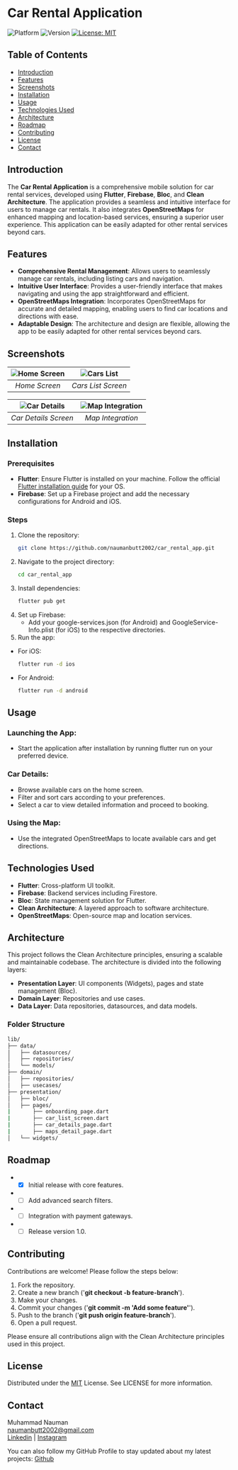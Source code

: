# Car Rental Application

![Platform](https://img.shields.io/badge/platform-iOS%20|%20Android-brightgreen)
![Version](https://img.shields.io/badge/version-1.0.0-blue)
[![License: MIT](https://img.shields.io/badge/License-MIT-yellow.svg)](https://opensource.org/licenses/MIT)

## Table of Contents

- [Introduction](#introduction)
- [Features](#features)
- [Screenshots](#screenshots)
- [Installation](#installation)
- [Usage](#usage)
- [Technologies Used](#technologies-used)
- [Architecture](#architecture)
- [Roadmap](#roadmap)
- [Contributing](#contributing)
- [License](#license)
- [Contact](#contact)

## Introduction

The **Car Rental Application** is a comprehensive mobile solution for car rental services, developed using **Flutter**, **Firebase**, **Bloc**, and **Clean Architecture**. The application provides a seamless and intuitive interface for users to manage car rentals. It also integrates **OpenStreetMaps** for enhanced mapping and location-based services, ensuring a superior user experience. This application can be easily adapted for other rental services beyond cars.

## Features
- **Comprehensive Rental Management**: Allows users to seamlessly manage car rentals, including listing cars and navigation.
- **Intuitive User Interface**: Provides a user-friendly interface that makes navigating and using the app straightforward and efficient.
- **OpenStreetMaps Integration**: Incorporates OpenStreetMaps for accurate and detailed mapping, enabling users to find car locations and directions with ease.
- **Adaptable Design**: The architecture and design are flexible, allowing the app to be easily adapted for other rental services beyond cars.

## Screenshots



| ![Home Screen](https://github.com/user-attachments/assets/8f703160-97fa-457d-ab8b-73982f2c58c4) | ![Cars List](https://github.com/user-attachments/assets/0a18c45c-400a-4925-b0f3-65e2617ad974) |
|:---------------------------------------:|:--------------------------------------:|
| *Home Screen*                           | *Cars List Screen*                   |

| ![Car Details](https://github.com/user-attachments/assets/09e2f055-db2f-4ead-9a24-51dbb3b9c5f0) | ![Map Integration](https://github.com/user-attachments/assets/119c13ab-9d1b-4bd0-a3b3-b8c1cf404230) |
|:-----------------------------------------:|:----------------------------------------------------:|
| *Car Details Screen*      | *Map Integration*                           |

## Installation

### Prerequisites

- **Flutter**: Ensure Flutter is installed on your machine. Follow the official [Flutter installation guide](https://flutter.dev/docs/get-started/install) for your OS.
- **Firebase**: Set up a Firebase project and add the necessary configurations for Android and iOS.

### Steps

1. Clone the repository:
   ```bash
   git clone https://github.com/naumanbutt2002/car_rental_app.git
2. Navigate to the project directory:
   ```bash
   cd car_rental_app
3. Install dependencies:
   ```bash
   flutter pub get
4. Set up Firebase:
    - Add your google-services.json (for Android) and GoogleService-Info.plist (for iOS) to the respective directories.
5. Run the app:
- For iOS:
   ```bash
   flutter run -d ios
- For Android:
   ```bash
   flutter run -d android
   
## Usage
### Launching the App:

- Start the application after installation by running flutter run on your preferred device.
### Car Details:

- Browse available cars on the home screen.
- Filter and sort cars according to your preferences.
- Select a car to view detailed information and proceed to booking.

### Using the Map:

- Use the integrated OpenStreetMaps to locate available cars and get directions.
## Technologies Used
- **Flutter**: Cross-platform UI toolkit.
- **Firebase**: Backend services including Firestore.
- **Bloc**: State management solution for Flutter.
- **Clean Architecture**: A layered approach to software architecture.
- **OpenStreetMaps**: Open-source map and location services.
  
## Architecture
This project follows the Clean Architecture principles, ensuring a scalable and maintainable codebase. The architecture is divided into the following layers:

- **Presentation Layer**: UI components (Widgets), pages and state management (Bloc).
- **Domain Layer**: Repositories and use cases.
- **Data Layer**: Data repositories, datasources, and data models.
  
### Folder Structure
   ```bash
lib/
├── data/
│   ├── datasources/
│   ├── repositories/
│   └── models/
├── domain/
│   ├── repositories/
│   ├── usecases/
├── presentation/
│   ├── bloc/
│   ├── pages/
|       ├── onboarding_page.dart
|       ├── car_list_screen.dart
|       ├── car_details_page.dart
|       ├── maps_detail_page.dart
│   └── widgets/

```
## Roadmap
- - [x] Initial release with core features.
- - [ ] Add advanced search filters.
- - [ ] Integration with payment gateways.
- - [ ] Release version 1.0.

## Contributing
Contributions are welcome! Please follow the steps below:

1. Fork the repository.
2. Create a new branch ('**git checkout -b feature-branch**').
3. Make your changes.
4. Commit your changes ('**git commit -m 'Add some feature'**').
5. Push to the branch ('**git push origin feature-branch**').
6. Open a pull request.

Please ensure all contributions align with the Clean Architecture principles used in this project.

## License
Distributed under the [MIT](https://choosealicense.com/licenses/mit/) License. See LICENSE for more information.

## Contact
Muhammad Nauman</br>
naumanbutt2002@gmail.com</br>
[Linkedin](https://www.linkedin.com/in/muhammad-nauman-3746b718a//) | [Instagram](https://www.instagram.com/naumanbutt2002/)

You can also follow my GitHub Profile to stay updated about my latest projects: [Github](https://github.com/naumanbutt2002)

